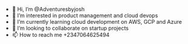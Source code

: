 - 👋 Hi, I’m @Adventuresbyjosh
- 👀 I’m interested in product management and cloud devops
- 🌱 I’m currently learning cloud development on AWS, GCP and Azure
- 💞️ I’m looking to collaborate on startup projects
- 📫 How to reach me +2347064625494

<!---
Adventuresbyjosh/Adventuresbyjosh is a ✨ special ✨ repository because its `README.md` (this file) appears on your GitHub profile.
You can click the Preview link to take a look at your changes.
--->
